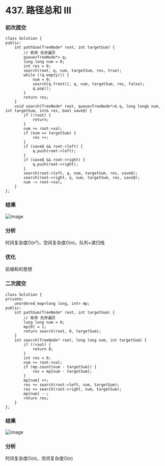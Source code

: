 # 437. 路径总和 III


### 初次提交
```
class Solution {
public:
    int pathSum(TreeNode* root, int targetSum) {
        // 枚举 先序遍历
        queue<TreeNode*> q;
        long long num = 0;
        int res = 0;
        search(root, q, num, targetSum, res, true);
        while (!q.empty()) {
            num = 0;
            search(q.front(), q, num, targetSum, res, false);
            q.pop();
        }
        return res;
    }
    void search(TreeNode* root, queue<TreeNode*>& q, long long& num, int targetSum, int& res, bool saveQ) {
        if (!root) {
            return;
        }
        num += root->val;
        if (num == targetSum) {
            res ++;
        }
        if (saveQ && root->left) {
            q.push(root->left);
        }
        if (saveQ && root->right) {
            q.push(root->right);
        }
        search(root->left, q, num, targetSum, res, saveQ);
        search(root->right, q, num, targetSum, res, saveQ);
        num -= root->val;
    }
};
```
### 结果
![image](https://github.com/user-attachments/assets/7e94f96a-7e9e-4a36-b8b6-c9a76eb56249)

### 分析
时间复杂度O(n²)，空间复杂度O(n)，队列+递归栈

### 优化
前缀和的思想

### 二次提交
```
class Solution {
private:
    unordered_map<long long, int> mp;
public:
    int pathSum(TreeNode* root, int targetSum) {
        // 枚举 先序遍历
        long long num = 0;
        mp[0] = 1;
        return search(root, 0, targetSum);
    }
    int search(TreeNode* root, long long num, int targetSum) {
        if (!root) {
            return 0;
        }
        int res = 0;
        num += root->val;
        if (mp.count(num - targetSum)) {
            res = mp[num - targetSum];
        }
        mp[num] ++;
        res += search(root->left, num, targetSum);
        res += search(root->right, num, targetSum);
        mp[num] --;
        return res;
    }
};
```
### 结果
![image](https://github.com/user-attachments/assets/2c6641c1-df78-4225-8d0a-6c7811f9e291)

### 分析
时间复杂度O(n)，空间复杂度O(n)



